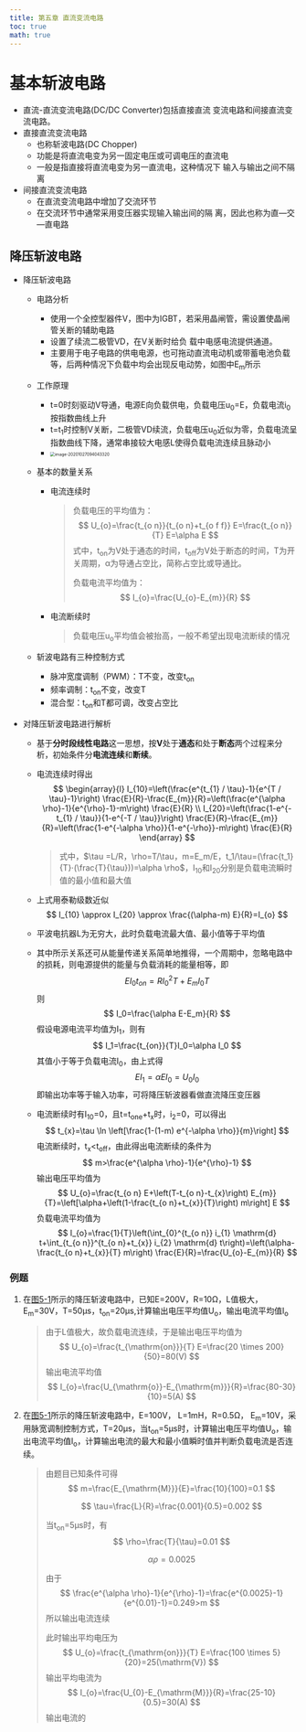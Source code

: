 ```yaml
---
title: 第五章 直流变流电路
toc: true
math: true
---
```


# 基本斩波电路

- 直流-直流变流电路(DC/DC Converter)包括直接直流 变流电路和间接直流变流电路。
- 直接直流变流电路
  - 也称斩波电路(DC Chopper)
  - 功能是将直流电变为另一固定电压或可调电压的直流电
  - 一般是指直接将直流电变为另一直流电，这种情况下 输入与输出之间不隔离
- 间接直流变流电路
  - 在直流变流电路中增加了交流环节
  - 在交流环节中通常采用变压器实现输入输出间的隔 离，因此也称为直—交—直电路

## 降压斩波电路

- 降压斩波电路

  - 电路分析

    - 使用一个全控型器件V，图中为IGBT，若采用晶闸管，需设置使晶闸管关断的辅助电路
    - 设置了续流二极管VD，在V关断时给负 载中电感电流提供通道。
    - 主要用于电子电路的供电电源，也可拖动直流电动机或带蓄电池负载等，后两种情况下负载中均会出现反电动势，如图中E<sub>m</sub>所示

  - 工作原理

    - t=0时刻驱动V导通，电源E向负载供电，负载电压u<sub>0</sub>=E，负载电流i<sub>0</sub>按指数曲线上升
    - t=t<sub>1</sub>时控制V关断，二极管VD续流，负载电压u<sub>0</sub>近似为零，负载电流呈指数曲线下降，通常串接较大电感L使得负载电流连续且脉动小
    - <img src="https://tc.megumi.monster/images/2020/10/26/20201027094043.png" alt="image-20201027094043320" style="zoom:50%;" /><a name="5-1"> </a>

  - 基本的数量关系

    - 电流连续时

      > 负载电压的平均值为：
      > $$
      > U_{o}=\frac{t_{o n}}{t_{o n}+t_{o f f}} E=\frac{t_{o n}}{T} E=\alpha E
      > $$
      > 式中，t<sub>on</sub>为V处于通态的时间，t<sub>off</sub>为V处于断态的时间，T为开关周期，α为导通占空比，简称占空比或导通比。
      >
      > 负载电流平均值为：
      > $$
      > I_{o}=\frac{U_{o}-E_{m}}{R}
      > $$

    - 电流断续时

      > 负载电压u<sub>o</sub>平均值会被抬高，一般不希望出现电流断续的情况

  - 斩波电路有三种控制方式

    - 脉冲宽度调制（PWM）：T不变，改变t<sub>on</sub>
    - 频率调制：t<sub>on</sub>不变，改变T
    - 混合型：t<sub>on</sub>和T都可调，改变占空比

- 对降压斩波电路进行解析

  - 基于**分时段线性电路**这一思想，按**V**处于**通态**和处于**断态**两个过程来分
    析，初始条件分**电流连续**和**断续**。

  - 电流连续时得出
    $$
    \begin{array}{l}
    I_{10}=\left(\frac{e^{t_{1} / \tau}-1}{e^{T / \tau}-1}\right) \frac{E}{R}-\frac{E_{m}}{R}=\left(\frac{e^{\alpha \rho}-1}{e^{\rho}-1}-m\right) \frac{E}{R} \\
    I_{20}=\left(\frac{1-e^{-t_{1} / \tau}}{1-e^{-T / \tau}}\right) \frac{E}{R}-\frac{E_{m}}{R}=\left(\frac{1-e^{-\alpha \rho}}{1-e^{-\rho}}-m\right) \frac{E}{R}
    \end{array}
    $$

    > 式中，$\tau =L/R，\rho=T/\tau，m=E_m/E，t_1/\tau=(\frac{t_1}{T}·(\frac{T}{\tau}))=\alpha \rho$，I<sub>10</sub>和I<sub>20</sub>分别是负载电流瞬时值的最小值和最大值
    
  - 上式用泰勒级数近似
    $$
    I_{10} \approx I_{20} \approx \frac{(\alpha-m) E}{R}=I_{o}
    $$

  - 平波电抗器L为无穷大，此时负载电流最大值、最小值等于平均值

  - 其中所示关系还可从能量传递关系简单地推得，一个周期中，忽略电路中的损耗，则电源提供的能量与负载消耗的能量相等，即
    $$
    EI_0t_{on}=RI^{2}_0T+E_mI_0T
    $$
    则
    $$
    I_0=\frac{\alpha E-E_m}{R}
    $$
    假设电源电流平均值为I<sub>1</sub>，则有
    $$
    I_1=\frac{t_{on}}{T}I_0=\alpha I_0
    $$
    其值小于等于负载电流I<sub>0</sub>，由上式得
    $$
    EI_1=\alpha EI_0=U_0I_0
    $$
    即输出功率等于输入功率，可将降压斩波器看做直流降压变压器

  - 电流断续时有I<sub>10</sub>=0，且t=t<sub>one</sub>+t<sub>x</sub>时，i<sub>2</sub>=0，可以得出
    $$
    t_{x}=\tau \ln \left[\frac{1-(1-m) e^{-\alpha \rho}}{m}\right]
    $$
    电流断续时，t<sub>x</sub><t<sub>off</sub>，由此得出电流断续的条件为
    $$
    m>\frac{e^{\alpha \rho}-1}{e^{\rho}-1}
    $$
    输出电压平均值为
    $$
    U_{o}=\frac{t_{o n} E+\left(T-t_{o n}-t_{x}\right) E_{m}}{T}=\left[\alpha+\left(1-\frac{t_{o n}+t_{x}}{T}\right) m\right] E
    $$
    负载电流平均值为
    $$
    I_{o}=\frac{1}{T}\left(\int_{0}^{t_{o n}} i_{1} \mathrm{d} t+\int_{t_{o n}}^{t_{o n}+t_{x}} i_{2} \mathrm{d} t\right)=\left(\alpha-\frac{t_{o n}+t_{x}}{T} m\right) \frac{E}{R}=\frac{U_{o}-E_{m}}{R}
    $$

### 例题

1. 在[图5-1](#5-1)所示的降压斩波电路中，已知E=200V，R=10Ω，L值极大，E<sub>m</sub>=30V，T=50μs，t<sub>on</sub>=20μs,计算输出电压平均值U<sub>o</sub>，输出电流平均值I<sub>o</sub>

   > 由于L值极大，故负载电流连续，于是输出电压平均值为
   > $$
   > U_{o}=\frac{t_{\mathrm{on}}}{T} E=\frac{20 \times 200}{50}=80(V)
   > $$
   > 输出电流平均值
   > $$
   > I_{o}=\frac{U_{\mathrm{o}}-E_{\mathrm{m}}}{R}=\frac{80-30}{10}=5(A)
   > $$

2. 在[图5-1](#5-1)所示的降压斩波电路中，E=100V， L=1mH，R=0.5Ω， E<sub>m</sub>=10V，采用脉宽调制控制方式，T=20μs，当t<sub>on</sub>=5μs时，计算输出电压平均值U<sub>o</sub>，输出电流平均值I<sub>o</sub>，计算输出电流的最大和最小值瞬时值并判断负载电流是否连续。

   > 由题目已知条件可得
   > $$
   > m=\frac{E_{\mathrm{M}}}{E}=\frac{10}{100}=0.1
   > $$
   >
   > $$
   > \tau=\frac{L}{R}=\frac{0.001}{0.5}=0.002
   > $$
   >
   > 当t<sub>on</sub>=5μs时，有
   > $$
   > \rho=\frac{T}{\tau}=0.01
   > $$
   >
   > $$
   > \alpha \rho=0.0025
   > $$
   >
   > 由于
   > $$
   > \frac{e^{\alpha \rho}-1}{e^{\rho}-1}=\frac{e^{0.0025}-1}{e^{0.01}-1}=0.249>m
   > $$
   > 所以输出电流连续
   >
   > 此时输出平均电压为
   > $$
   > U_{o}=\frac{t_{\mathrm{on}}}{T} E=\frac{100 \times 5}{20}=25(\mathrm{V})
   > $$
   > 输出平均电流为
   > $$
   > I_{o}=\frac{U_{0}-E_{\mathrm{M}}}{R}=\frac{25-10}{0.5}=30(A)
   > $$
   > 输出电流的
   >
   > 